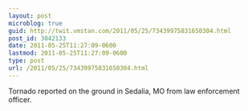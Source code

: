 ```yaml
---
layout: post
microblog: true
guid: http://twit.vmstan.com/2011/05/25/73439975831650304.html
post_id: 3042133
date: 2011-05-25T11:27:09-0600
lastmod: 2011-05-25T11:27:09-0600
type: post
url: /2011/05/25/73439975831650304.html
---
```

Tornado reported on the ground in Sedalia, MO from law enforcement officer.
